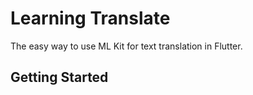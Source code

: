 # Learning Translate

The easy way to use ML Kit for text translation in Flutter.

## Getting Started
